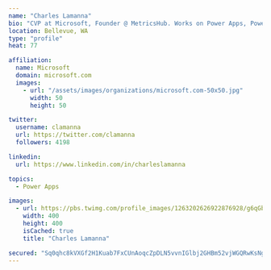 ```yaml
---
name: "Charles Lamanna"
bio: "CVP at Microsoft, Founder @ MetricsHub. Works on Power Apps, Power Automate, Power Virtual Agent, Common Data Service and Dynamics 365."
location: Bellevue, WA
type: "profile"
heat: 77

affiliation:
  name: Microsoft
  domain: microsoft.com
  images:
    - url: "/assets/images/organizations/microsoft.com-50x50.jpg"
      width: 50
      height: 50

twitter:
  username: clamanna
  url: https://twitter.com/clamanna
  followers: 4198

linkedin:
  url: https://www.linkedin.com/in/charleslamanna

topics:
  - Power Apps

images:
  - url: https://pbs.twimg.com/profile_images/1263202626922876928/g6qGbHZ-_400x400.jpg
    width: 400
    height: 400
    isCached: true
    title: "Charles Lamanna"

secured: "Sq0qhc8kVXGf2H1Kuab7FxCUnAoqcZpDLN5vvnIGlbj2GHBm52vjWGQRwKsNghHbnmvp/2tBAHKlXxxvlhHfB4o01rXl2aKs9tvEElVQzBQKBqf4xbU/4rjps06Q/ZHAvJDMN2XsWCPGk/JXpA2xFOGqjtN2Q1HPKyW6jzZP95XYG83s2HTZ6cw50ffM1+R+exArLz/WkW9Ena17TfbAQtYCPFkOePpaiFVpNy0PbUgiKzpJ4cBOocEZiDFjY1vTIkRjuWEqZ4nhb+rY1bmxLU6Wga+zw32nHdUyI8oI0Z4jg0e05/BDQIjnX009EVtO/AyTldskALUfzRrsV1HMYX4ZG1hyER2Y8KG1qz77EsI+m6BvfyDEidqNS02hulkMqT9/2BecOozVuYKgaY3WKr0Ob3rjvbTh+1hW45I42Gc=;8l4zV0bRhBbWUaoaBxPV4g=="
---
```


